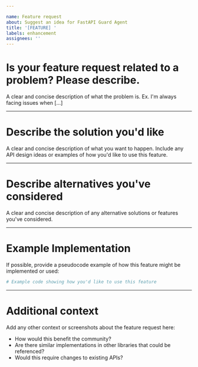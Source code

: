 ```yaml
---

name: Feature request
about: Suggest an idea for FastAPI Guard Agent
title: '[FEATURE] '
labels: enhancement
assignees: ''
---
```


Is your feature request related to a problem? Please describe.
==============================================================
A clear and concise description of what the problem is. Ex. I'm always facing issues when [...]

___

Describe the solution you'd like
================================
A clear and concise description of what you want to happen. Include any API design ideas or examples of how you'd like to use this feature.

___

Describe alternatives you've considered
=======================================
A clear and concise description of any alternative solutions or features you've considered.

___

Example Implementation
======================
If possible, provide a pseudocode example of how this feature might be implemented or used:

```python
# Example code showing how you'd like to use this feature

```

___

Additional context
==================
Add any other context or screenshots about the feature request here:
- How would this benefit the community?
- Are there similar implementations in other libraries that could be referenced?
- Would this require changes to existing APIs?
